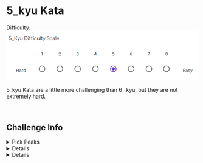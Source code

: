 # 5_kyu Kata

Difficulty: ![5_kyu_difficulty_diagram](5_kyu.PNG?raw=true)

5_kyu Kata are a little more challenging than 6 _kyu, but they are not extremely hard.

<BR>

## Challenge Info
<details>
	<summary>Pick Peaks</summary>
	
## Pick Peaks

**Link:** https://www.codewars.com/kata/5279f6fe5ab7f447890006a7

**Problem Statement:**

In this kata, you will write a function that returns the positions and the values of the "peaks" (or local maxima) of a numeric array.

For example, the array arr = [0, 1, 2, 5, 1, 0] has a peak at position 3 with a value of 5 (since arr[3] equals 5).

The output will be returned as a ``Map<String,List>with two key-value pairs:"pos"and"peaks". If there is no peak in the given array, simply return{"pos" => [], "peaks" => []}`.

Example: pickPeaks([3, 2, 3, 6, 4, 1, 2, 3, 2, 1, 2, 3]) should return {pos: [3, 7], peaks: [6, 3]} (or equivalent in other languages)

All input arrays will be valid integer arrays (although it could still be empty), so you won't need to validate the input.

The first and last elements of the array will not be considered as peaks (in the context of a mathematical function, we don't know what is after and before and therefore, we don't know if it is a peak or not).

Also, beware of plateaus !!! [1, 2, 2, 2, 1] has a peak while [1, 2, 2, 2, 3] does not. In case of a plateau-peak, please only return the position and value of the beginning of the plateau. For example: pickPeaks([1, 2, 2, 2, 1]) returns {pos: [1], peaks: [2]} (or equivalent in other languages)
</details>

<details>

	<summary>Simple Pig Latin</summary>
	
	## Simple Pig Latin
	
	**Link:** https://www.codewars.com/kata/520b9d2ad5c005041100000f
	
	**Problem Statement:**
	
	Move the first letter of each word to the end of it, then add "ay" to the end of the word. Leave punctuation marks untouched.
	
</details>

<details>

	<summary>Trailing Zeroes</summary>
	
	## Trailing Zeroes
	
	**Link:** https://www.codewars.com/kata/52f787eb172a8b4ae1000a34
	
	**Problem Statement:**
	
	Write a program that will calculate the number of trailing zeros in a factorial of a given number.

	N! = 1 * 2 * 3 * ... * N

	Be careful 1000! has 2568 digits...

	For more info, see: http://mathworld.wolfram.com/Factorial.html
	
</details>